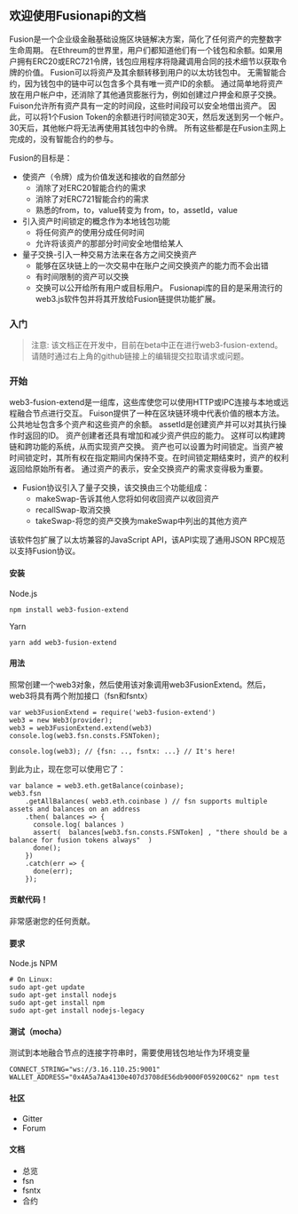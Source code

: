 ## 欢迎使用Fusionapi的文档

Fusion是一个企业级金融基础设施区块链解决方案，简化了任何资产的完整数字生命周期。
在Ethreum的世界里，用户们都知道他们有一个钱包和余额。如果用户拥有ERC20或ERC721令牌，钱包应用程序将隐藏调用合同的技术细节以获取令牌的价值。
Fusion可以将资产及其余额转移到用户的以太坊钱包中。
无需智能合约，因为钱包中的链中可以包含多个具有唯一资产ID的余额。
通过简单地将资产放在用户帐户中，还消除了其他通货膨胀行为，例如创建过户押金和原子交换。
Fuison允许所有资产具有一定的时间段，这些时间段可以安全地借出资产。
因此，可以将1个Fusion Token的余额进行时间锁定30天，然后发送到另一个帐户。
30天后，其他帐户将无法再使用其钱包中的令牌。
所有这些都是在Fusion主网上完成的，没有智能合约的参与。

Fusion的目标是：

- 使资产（令牌）成为价值发送和接收的自然部分
    - 消除了对ERC20智能合约的需求
    - 消除了对ERC721智能合约的需求
    - 熟悉的from，to，value转变为 from，to，assetId，value
- 引入资产时间锁定的概念作为本地钱包功能
    - 将任何资产的使用分成任何时间
    - 允许将该资产的那部分时间安全地借给某人
- 量子交换-引入一种交易方法来在各方之间交换资产
    - 能够在区块链上的一次交易中在账户之间交换资产的能力而不会出错
    - 有时间限制的资产可以交换
    - 交换可以公开给所有用户或目标用户。
Fusionapi库的目的是采用流行的web3.js软件包并将其开放给Fusion链提供功能扩展。


### 入门

>注意:
该文档正在开发中，目前在beta中正在进行web3-fusion-extend。请随时通过右上角的github链接上的编辑提交拉取请求或问题。
### 开始
web3-fusion-extend是一组库，这些库使您可以使用HTTP或IPC连接与本地或远程融合节点进行交互。
Fuison提供了一种在区块链环境中代表价值的根本方法。
公共地址包含多个资产和这些资产的余额。
assetId是创建资产并可以对其执行操作时返回的ID。
资产创建者还具有增加和减少资产供应的能力。
这样可以构建跨链和跨功能的系统，从而实现资产交换。
资产也可以设置为时间锁定。当资产被时间锁定时，其所有权在指定期间内保持不变。在时间锁定期结束时，资产的权利返回给原始所有者。
通过资产的表示，安全交换资产的需求变得极为重要。

- Fusion协议引入了量子交换，该交换由三个功能组成：
    - makeSwap-告诉其他人您将如何收回资产以收回资产
    - recallSwap-取消交换
    - takeSwap-将您的资产交换为makeSwap中列出的其他方资产

该软件包扩展了以太坊兼容的JavaScript API，该API实现了通用JSON RPC规范以支持Fusion协议。

#### 安装
Node.js
```code
npm install web3-fusion-extend
```
Yarn
```code
yarn add web3-fusion-extend
```

#### 用法

照常创建一个web3对象，然后使用该对象调用web3FusionExtend。然后，web3将具有两个附加接口（fsn和fsntx）
```code
var web3FusionExtend = require('web3-fusion-extend')
web3 = new Web3(provider);
web3 = web3FusionExtend.extend(web3)
console.log(web3.fsn.consts.FSNToken);
```
```code
console.log(web3); // {fsn: .., fsntx: ...} // It's here!
```

到此为止，现在您可以使用它了：
```code
var balance = web3.eth.getBalance(coinbase);
web3.fsn
    .getAllBalances( web3.eth.coinbase ) // fsn supports multiple assets and balances on an address
    .then( balances => {
      console.log( balances )
      assert(  balances[web3.fsn.consts.FSNToken] , "there should be a balance for fusion tokens always"  )
      done();
    })
    .catch(err => {
      done(err);
    });
```

#### 贡献代码！
非常感谢您的任何贡献。


#### 要求
Node.js NPM

```code
# On Linux:
sudo apt-get update
sudo apt-get install nodejs
sudo apt-get install npm
sudo apt-get install nodejs-legacy
```
#### 测试（mocha）

测试到本地融合节点的连接字符串时，需要使用钱包地址作为环境变量
```code
CONNECT_STRING="ws://3.16.110.25:9001" WALLET_ADDRESS="0x4A5a7Aa4130e407d3708dE56db9000F059200C62" npm test
```

#### 社区
- Gitter
- Forum

#### 文档
- 总览
- fsn
- fsntx
- 合约
